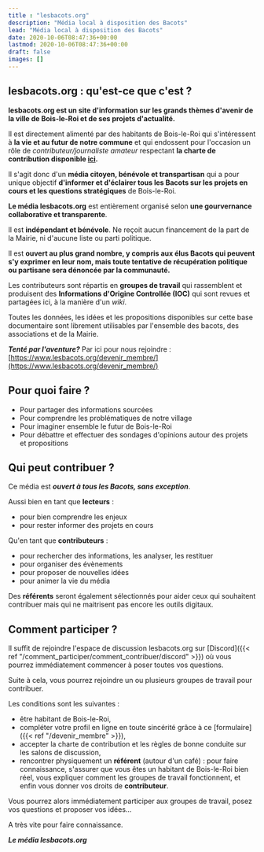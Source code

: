 ```yaml
---
title : "lesbacots.org"
description: "Média local à disposition des Bacots"
lead: "Média local à disposition des Bacots"
date: 2020-10-06T08:47:36+00:00
lastmod: 2020-10-06T08:47:36+00:00
draft: false
images: []
---
```


## lesbacots.org : qu'est-ce que c'est ?

**lesbacots.org est un site d'information sur les grands thèmes d'avenir de la ville de Bois-le-Roi et de ses projets d'actualité.**

Il est directement alimenté par des habitants de Bois-le-Roi qui s'intéressent à **la vie et au futur de notre commune** et qui endossent pour l'occasion un rôle de *contributeur/journaliste amateur* respectant **la charte de contribution disponible [ici](https://www.lesbacots.org/comment_participer/chartes/contribution_site/).**

Il s'agit donc d'un **média citoyen, bénévole et transpartisan** qui a pour unique objectif **d'informer et d'éclairer tous les Bacots sur les projets en cours et les questions stratégiques** de Bois-le-Roi.

**Le média lesbacots.org** est entièrement organisé selon **une gourvernance collaborative et transparente**.

Il est **indépendant et bénévole**. Ne reçoit aucun financement de la part de la Mairie, ni d'aucune liste ou parti politique.

Il est **ouvert au plus grand nombre, y compris aux élus Bacots qui peuvent s'y exprimer en leur nom, mais toute tentative de récupération politique ou partisane sera dénoncée par la communauté.**

Les contributeurs sont répartis en **groupes de travail** qui rassemblent et produisent des **Informations d'Origine Controllée (IOC)** qui sont revues et partagées ici, à la manière d'un *wiki*.

Toutes les données, les idées et les propositions disponibles sur cette base documentaire sont librement utilisables par l'ensemble des bacots, des associations et de la Mairie.

***Tenté par l'aventure?*** Par ici pour nous rejoindre : [https://www.lesbacots.org/devenir_membre/](https://www.lesbacots.org/devenir_membre/)

## Pour quoi faire ?

- Pour partager des informations sourcées
- Pour comprendre les problématiques de notre village
- Pour imaginer ensemble le futur de Bois-le-Roi
- Pour débattre et effectuer des sondages d'opinions autour des projets et propositions

## Qui peut contribuer ?

Ce média est ***ouvert à tous les Bacots, sans exception***.

Aussi bien en tant que **lecteurs** :

- pour bien comprendre les enjeux
- pour rester informer des projets en cours

Qu'en tant que **contributeurs** :

- pour rechercher des informations, les analyser, les restituer
- pour organiser des évènements
- pour proposer de nouvelles idées
- pour animer la vie du média

Des **référents** seront également sélectionnés pour aider ceux qui souhaitent contribuer mais qui ne maitrisent pas encore les outils digitaux.

## Comment participer ?

Il suffit de rejoindre l'espace de discussion lesbacots.org sur  [Discord]({{< ref "/comment_participer/comment_contribuer/discord" >}}) où vous pourrez immédiatement commencer à poser toutes vos questions.

Suite à cela, vous pourrez rejoindre un ou plusieurs groupes de travail pour contribuer.

Les conditions sont les suivantes :
- être habitant de Bois-le-Roi,
- compléter votre profil en ligne en toute sincérité grâce à ce [formulaire]({{< ref "/devenir_membre" >}}),
- accepter la charte de contribution et les règles de bonne conduite sur les salons de discussion,
- rencontrer physiquement un **référent** (autour d'un café) : pour faire connaissance, s'assurer que vous êtes un habitant de Bois-le-Roi bien réel, vous expliquer comment  les groupes de travail fonctionnent, et enfin vous donner vos droits de **contributeur**.

Vous pourrez alors immédiatement participer aux groupes de travail, posez vos questions et proposer vos idées...

A très vite pour faire connaissance.

***Le média lesbacots.org***
